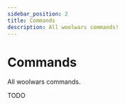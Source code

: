 ```yaml
---
sidebar_position: 2
title: Commands
description: All woolwars commands!
---
```


# Commands

All woolwars commands.

TODO